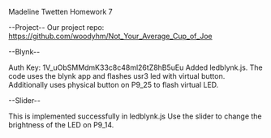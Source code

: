Madeline Twetten
Homework 7

--Project--
Our project repo: https://github.com/woodyhm/Not_Your_Average_Cup_of_Joe

--Blynk--

Auth Key: 1V_uObSMMdmK33c8c48ml26tZ8hB5uEu
Added ledblynk.js. The code uses the blynk app and flashes usr3 led with
virtual button. Additionally uses physical button on P9_25 to flash virtual LED.

--Slider--

This is implemented successfully in ledblynk.js
Use the slider to change the brightness of the LED on P9_14.
